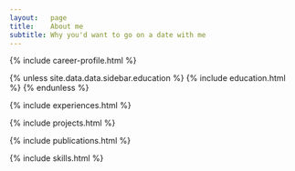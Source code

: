 ```yaml
---
layout:   page
title:    About me
subtitle: Why you'd want to go on a date with me
---
```



{% include career-profile.html %}

{% unless site.data.data.sidebar.education %}
  {% include education.html %}
{% endunless %}

{% include experiences.html %}

{% include projects.html %}

{% include publications.html %}

{% include skills.html %}


